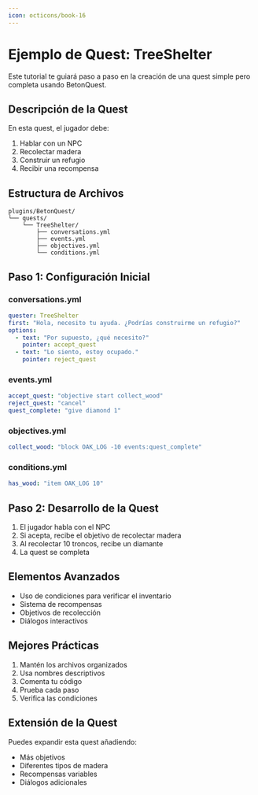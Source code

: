 ```yaml
---
icon: octicons/book-16
---
```


# Ejemplo de Quest: TreeShelter

Este tutorial te guiará paso a paso en la creación de una quest simple pero completa usando BetonQuest.

## Descripción de la Quest

En esta quest, el jugador debe:
1. Hablar con un NPC
2. Recolectar madera
3. Construir un refugio
4. Recibir una recompensa

## Estructura de Archivos

```
plugins/BetonQuest/
└── quests/
    └── TreeShelter/
        ├── conversations.yml
        ├── events.yml
        ├── objectives.yml
        └── conditions.yml
```

## Paso 1: Configuración Inicial

### conversations.yml
```yaml
quester: TreeShelter
first: "Hola, necesito tu ayuda. ¿Podrías construirme un refugio?"
options:
  - text: "Por supuesto, ¿qué necesito?"
    pointer: accept_quest
  - text: "Lo siento, estoy ocupado."
    pointer: reject_quest
```

### events.yml
```yaml
accept_quest: "objective start collect_wood"
reject_quest: "cancel"
quest_complete: "give diamond 1"
```

### objectives.yml
```yaml
collect_wood: "block OAK_LOG -10 events:quest_complete"
```

### conditions.yml
```yaml
has_wood: "item OAK_LOG 10"
```

## Paso 2: Desarrollo de la Quest

1. El jugador habla con el NPC
2. Si acepta, recibe el objetivo de recolectar madera
3. Al recolectar 10 troncos, recibe un diamante
4. La quest se completa

## Elementos Avanzados

- Uso de condiciones para verificar el inventario
- Sistema de recompensas
- Objetivos de recolección
- Diálogos interactivos

## Mejores Prácticas

1. Mantén los archivos organizados
2. Usa nombres descriptivos
3. Comenta tu código
4. Prueba cada paso
5. Verifica las condiciones

## Extensión de la Quest

Puedes expandir esta quest añadiendo:
- Más objetivos
- Diferentes tipos de madera
- Recompensas variables
- Diálogos adicionales 